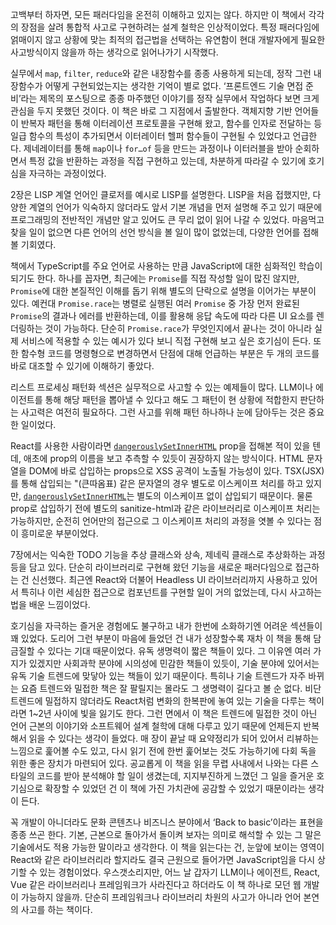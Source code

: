 고백부터 하자면, 모든 패러다임을 온전히 이해하고 있지는 않다. 하지만 이 책에서 각각의 장점을 살려 통합적 사고로 구현하려는 설계 철학은 인상적이었다. 특정 패러다임에 얽매이지 않고 상황에 맞는 최적의 접근법을 선택하는 유연함이 현대 개발자에게 필요한 사고방식이지 않을까 하는 생각으로 읽어나가기 시작했다.

실무에서 `map`, `filter`, `reduce`와 같은 내장함수를 종종 사용하게 되는데, 정작 그런 내장함수가 어떻게 구현되었는지는 생각한 기억이 별로 없다. ‘프론트엔드 기술 면접 준비’라는 제목의 포스팅으로 종종 마주했던 이야기를 정작 실무에서 작업하다 보면 크게 관심을 두지 못했던 것이다. 이 책은 바로 그 지점에서 출발한다. 객체지향 기반 언어들이 반복자 패턴을 통해 이터레이션 프로토콜을 구현해 왔고, 함수를 인자로 전달하는 등 일급 함수의 특성이 추가되면서 이터레이터 헬퍼 함수들이 구현될 수 있었다고 언급한다. 제네레이터를 통해 `map`이나 `for…of` 등을 만드는 과정이나 이터러블을 받아 순회하면서 특정 값을 반환하는 과정을 직접 구현하고 있는데, 차분하게 따라갈 수 있기에 호기심을 자극하는 과정이었다.

2장은 LISP 계열 언어인 클로저를 예시로 LISP를 설명한다. LISP을 처음 접했지만, 다양한 계열의 언어가 익숙하지 않더라도 앞서 기본 개념을 먼저 설명해 주고 있기 때문에 프로그래밍의 전반적인 개념만 알고 있어도 큰 무리 없이 읽어 나갈 수 있었다. 마음먹고 찾을 일이 없으면 다른 언어의 선언 방식을 볼 일이 많이 없었는데, 다양한 언어를 접해볼 기회였다.

책에서 TypeScript를 주요 언어로 사용하는 만큼 JavaScript에 대한 심화적인 학습이 되기도 한다. 하나를 꼽자면, 최근에는 `Promise`를 직접 작성할 일이 많진 않지만, `Promise`에 대한 본질적인 이해를 돕기 위해 별도의 단락으로 설명을 이어가는 부분이 있다. 예컨대 `Promise.race`는 병렬로 실행된 여러 `Promise` 중 가장 먼저 완료된 `Promise`의 결과나 에러를 반환하는데, 이를 활용해 응답 속도에 따라 다른 UI 요소를 렌더링하는 것이 가능하다. 단순히 `Promise.race`가 무엇인지에서 끝나는 것이 아니라 실제 서비스에 적용할 수 있는 예시가 있다 보니 직접 구현해 보고 싶은 호기심이 든다. 또한 함수형 코드를 명령형으로 변경하면서 단점에 대해 언급하는 부분은 두 개의 코드를 바로 대조할 수 있기에 이해하기 좋았다.

리스트 프로세싱 패턴화 섹션은 실무적으로 사고할 수 있는 예제들이 많다. LLM이나 에이전트를 통해 해당 패턴을 뽑아낼 수 있다고 해도 그 패턴이 현 상황에 적합한지 판단하는 사고력은 여전히 필요하다. 그런 사고를 위해 패턴 하나하나 눈에 담아두는 것은 중요한 일이었다. 

React를 사용한 사람이라면 [`dangerouslySetInnerHTML`](https://react.dev/reference/react-dom/components/common#dangerously-setting-the-inner-html) prop을 접해본 적이 있을 텐데, 애초에 prop의 이름을 보고 추측할 수 있듯이 권장하지 않는 방식이다. HTML 문자열을 DOM에 바로 삽입하는 props으로 XSS 공격이 노출될 가능성이 있다. TSX(JSX)를 통해 삽입되는 "(큰따옴표) 같은 문자열의 경우 별도로 이스케이프 처리를 하고 있지만, [`dangerouslySetInnerHTML`](https://react.dev/reference/react-dom/components/common#dangerously-setting-the-inner-html)는 별도의 이스케이프 없이 삽입되기 때문이다. 물론 prop로 삽입하기 전에 별도의 sanitize-html과 같은 라이브러리로 이스케이프 처리는 가능하지만, 순전히 언어만의 접근으로 그 이스케이프 처리의 과정을 엿볼 수 있다는 점이 흥미로운 부분이었다. 

7장에서는 익숙한 TODO 기능을 추상 클래스와 상속, 제네릭 클래스로 추상화하는 과정 등을 담고 있다. 단순히 라이브러리로 구현해 왔던 기능을 새로운 패러다임으로 접근하는 건 신선했다. 최근엔 React와 더불어 Headless UI 라이브러리까지 사용하고 있어서 특히나 이런 세심한 접근으로 컴포넌트를 구현할 일이 거의 없었는데, 다시 사고하는 법을 배운 느낌이었다.

호기심을 자극하는 즐거운 경험에도 불구하고 내가 한번에 소화하기엔 어려운 섹션들이 꽤 있었다. 도리어 그런 부분이 마음에 들었던 건 내가 성장할수록 재차 이 책을 통해 담금질할 수 있다는 기대 때문이었다. 유독 생명력이 짧은 책들이 있다. 그 이유엔 여러 가지가 있겠지만 사회과학 분야에 시의성에 민감한 책들이 있듯이, 기술 분야에 있어서는 유독 기술 트렌드에 맞닿아 있는 책들이 있기 때문이다. 특히나 기술 트렌드가 자주 바뀌는 요즘 트렌드와 밀접한 책은 잘 팔릴지는 몰라도 그 생명력이 길다고 볼 순 없다. 비단 트렌드에 밀접하지 않더라도 React처럼 변화의 한복판에 놓여 있는 기술을 다루는 책이라면 1~2년 사이에 빛을 잃기도 한다. 그런 면에서 이 책은 트렌드에 밀접한 것이 아닌 언어 근본의 이야기와 소프트웨어 설계 철학에 대해 다루고 있기 때문에 언제든지 반복해서 읽을 수 있다는 생각이 들었다. 매 장이 끝날 때 요약정리가 되어 있어서 리뷰하는 느낌으로 훑어볼 수도 있고, 다시 읽기 전에 한번 훑어보는 것도 가능하기에 다회 독을 위한 좋은 장치가 마련되어 있다. 공교롭게 이 책을 읽을 무렵 사내에서 나와는 다른 스타일의 코드를 받아 분석해야 할 일이 생겼는데, 지지부진하게 느꼈던 그 일을 즐거운 호기심으로 확장할 수 있었던 건 이 책에 가진 가치관에 공감할 수 있었기 때문이라는 생각이 든다.

꼭 개발이 아니더라도 문화 콘텐츠나 비즈니스 분야에서 ‘Back to basic’이라는 표현을 종종 쓰곤 한다. 기본, 근본으로 돌아가서 돌이켜 보자는 의미로 해석할 수 있는 그 말은 기술에서도 적용 가능한 말이라고 생각한다. 이 책을 읽는다는 건, 눈앞에 보이는 영역이 React와 같은 라이브러리라 할지라도 결국 근원으로 들어가면 JavaScript임을 다시 상기할 수 있는 경험이었다. 우스갯소리지만, 어느 날 갑자기 LLM이나 에이전트, React, Vue 같은 라이브러리나 프레임워크가 사라진다고 하더라도 이 책 하나로 모던 웹 개발이 가능하지 않을까. 단순히 프레임워크나 라이브러리 차원의 사고가 아니라 언어 본연의 사고를 하는 책이다.